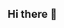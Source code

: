 ## Hi there 👋

<!--
**c-mgbemena/c-mgbemena** is a ✨ _special_ ✨ repository because its `README.md` (this file) appears on your GitHub profile.

Here are some ideas to get you started:

- 🔭 I’m currently working on Carbon Capture and Direct Air Capture using Waste Biomass
- 🌱 I’m currently learning ...
- 👯 I’m looking to collaborate on Carbon Capture and Direct Air Capture
- 🤔 I’m looking for help with ...
- 💬 Ask me about ...
- 📫 How to reach me: ...
- 😄 Pronouns: ...
- ⚡ Fun fact: ...
-->
